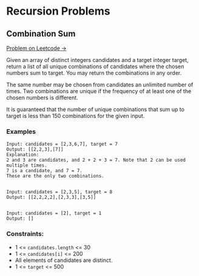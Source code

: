# Recursion Problems

## Combination Sum
[Problem on Leetcode $\to$](https://leetcode.com/problems/combination-sum/)

Given an array of distinct integers candidates and a target integer target, return a list of all unique combinations of candidates where the chosen numbers sum to target. You may return the combinations in any order.

The same number may be chosen from candidates an unlimited number of times. Two combinations are unique if the frequency of at least one of the chosen numbers is different.

It is guaranteed that the number of unique combinations that sum up to target is less than 150 combinations for the given input.

### Examples
```
Input: candidates = [2,3,6,7], target = 7
Output: [[2,2,3],[7]]
Explanation:
2 and 3 are candidates, and 2 + 2 + 3 = 7. Note that 2 can be used multiple times.
7 is a candidate, and 7 = 7.
These are the only two combinations.


Input: candidates = [2,3,5], target = 8
Output: [[2,2,2,2],[2,3,3],[3,5]]


Input: candidates = [2], target = 1
Output: []
```

### Constraints:

- $1$ <= `candidates.length` <= $30$
- $1$ <= `candidates[i]` <= $200$
- All elements of candidates are distinct.
- $1$ <= `target` <= $500$